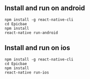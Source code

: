 ## Install and run on android
```
npm install -g react-native-cli
cd Epicbae
npm install
react-native run-android
```

## Install and run on ios
```
npm install -g react-native-cli
cd Epicbae
npm install
react-native run-ios
```
